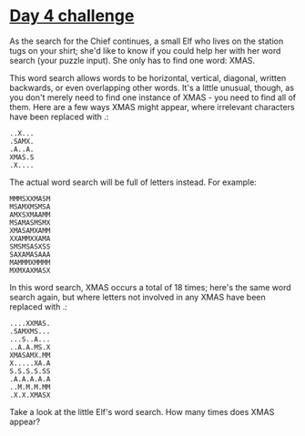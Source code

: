 # [Day 4 challenge](https://adventofcode.com/2024/day/4)

As the search for the Chief continues, a small Elf who lives on the station tugs on your shirt; she'd like to know if you could help her with her word search (your puzzle input). She only has to find one word: XMAS.

This word search allows words to be horizontal, vertical, diagonal, written backwards, or even overlapping other words. It's a little unusual, though, as you don't merely need to find one instance of XMAS - you need to find all of them. Here are a few ways XMAS might appear, where irrelevant characters have been replaced with .:
```
..X...
.SAMX.
.A..A.
XMAS.S
.X....
```
The actual word search will be full of letters instead. For example:
```
MMMSXXMASM
MSAMXMSMSA
AMXSXMAAMM
MSAMASMSMX
XMASAMXAMM
XXAMMXXAMA
SMSMSASXSS
SAXAMASAAA
MAMMMXMMMM
MXMXAXMASX
```
In this word search, XMAS occurs a total of 18 times; here's the same word search again, but where letters not involved in any XMAS have been replaced with .:
```
....XXMAS.
.SAMXMS...
...S..A...
..A.A.MS.X
XMASAMX.MM
X.....XA.A
S.S.S.S.SS
.A.A.A.A.A
..M.M.M.MM
.X.X.XMASX
```
Take a look at the little Elf's word search. How many times does XMAS appear?